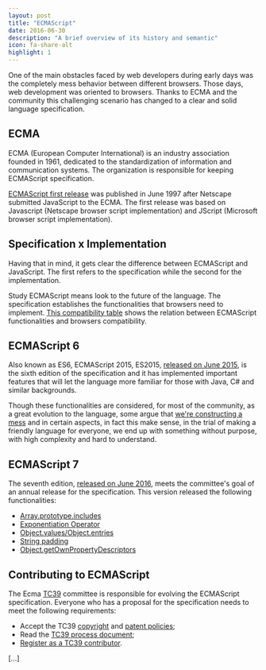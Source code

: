 ```yaml
---
layout: post
title: "ECMAScript"
date: 2016-06-30
description: "A brief overview of its history and semantic"
icon: fa-share-alt
highlight: 1
---
```


One of the main obstacles faced by web developers during early days was the completely mess behavior between different browsers. Those days, web development was oriented to browsers. Thanks to ECMA and the community this challenging scenario has changed to a clear and solid language specification.

## ECMA
ECMA (European Computer International) is an industry association founded in 1961, dedicated to the standardization of information and communication systems. The organization is responsible for keeping ECMAScript specification.

[ECMAScript first release](http://www.ecma-international.org/publications/files/ECMA-ST-ARCH/ECMA-262,%201st%20edition,%20June%201997.pdf) was published in June 1997 after Netscape submitted JavaScript to the ECMA. The first release was based on Javascript (Netscape browser script implementation) and JScript (Microsoft browser script implementation).

## Specification x Implementation
Having that in mind, it gets clear the difference between ECMAScript and JavaScript. The first refers to the specification while the second for the implementation.

Study ECMAScript means look to the future of the language. The specification establishes the functionalities that browsers need to implement. [This compatibility table](http://kangax.github.io/compat-table/es6/)  shows the relation between ECMAScript functionalities and browsers compatibility.

## ECMAScript 6
Also known as ES6, ECMAScript 2015, ES2015, [released on June 2015](http://www.ecma-international.org/ecma-262/6.0/ECMA-262.pdf), is the sixth edition of the specification and it has implemented important features that will let the language more familiar for those with Java, C# and similar backgrounds.

Though these functionalities are considered, for most of the community, as a great evolution to the language, some argue that  [we're constructing a mess](https://medium.com/javascript-scene/the-two-pillars-of-javascript-ee6f3281e7f3#.8ufnvhjle) and in certain aspects, in fact this make sense, in the trial of making a friendly language for everyone, we end up with something without purpose, with high complexity and hard to understand.

## ECMAScript 7
The seventh edition, [released on June 2016](http://www.ecma-international.org/publications/files/ECMA-ST/Ecma-262.pdf), meets the committee's goal of an annual release for the specification. This version released the following functionalities:

* [Array.prototype.includes](https://github.com/tc39/Array.prototype.includes/)
* [Exponentiation Operator](https://github.com/rwaldron/exponentiation-operator)
* [Object.values/Object.entries](https://github.com/tc39/proposal-object-values-entries)
* [String padding](https://github.com/tc39/proposal-string-pad-start-end)
* [Object.getOwnPropertyDescriptors](https://github.com/ljharb/proposal-object-getownpropertydescriptors)

## Contributing to ECMAScript
The Ecma [TC39](http://www.ecma-international.org/memento/TC39.htm) committee is responsible for evolving the ECMAScript specification. Everyone who has a proposal for the specification needs to meet the following requirements:

* Accept the TC39 [copyright](http://www.ecma-international.org/memento/Policies/Ecma_Policy_on_Submission_Inclusion_and_Licensing_of_Software.htm) and [patent policies](http://www.ecma-international.org/memento/Policies/Ecma_Royalty-Free_Patent_Policy_Extension_Option.htm);
* Read the [TC39 process document](https://tc39.github.io/process-document/);
* [Register as a TC39 contributor](http://www.ecma-international.org/memento/register_TC39_Royalty_Free_Task_Group.php).

[...]
